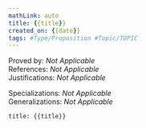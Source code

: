 ```yaml
---
mathLink: auto
title: {{title}}
created_on: {{date}}
tags: #Type/Proposition #Topic/TOPIC
---
```

Proved by: <i>Not Applicable</i>  
References: <i>Not Applicable</i>  
Justifications: <i>Not Applicable</i>  

Specializations: <i>Not Applicable</i>  
Generalizations: <i>Not Applicable</i>  

``` ad-Proposition
title: {{title}}


```